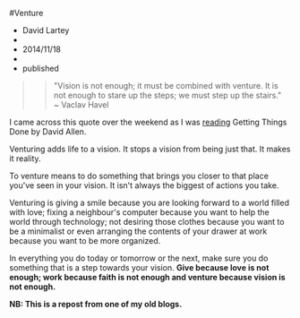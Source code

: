 #Venture 
- David Lartey
-
- 2014/11/18
-
- published

>> "Vision is not enough; it must be combined with venture. It is not enough to stare up the steps; we must step up the stairs."   
~ Vaclav Havel

I came across this quote over the weekend as I was <a href="#" target="_blank">reading</a> Getting Things Done by David Allen.

Venturing adds life to a vision. It stops a vision from being just that. It makes it reality.

To venture means to do something that brings you closer to that place you've seen in your vision. It isn't always the biggest of actions you take.

Venturing is giving a smile because you are looking forward to a world filled with love; fixing a neighbour's computer because you want to help the world through technology; not desiring those clothes because you want to be a minimalist or even arranging the contents of your drawer at work because you want to be more organized.

In everything you do today or tomorrow or the next, make sure you do something that is a step towards your vision. **Give because love is not enough; work because faith is not enough and venture because vision is not enough.**

**NB: This is a repost from one of my old blogs.**
